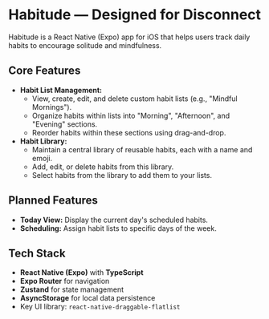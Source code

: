 # Habitude — Designed for Disconnect

Habitude is a React Native (Expo) app for iOS that helps users track daily habits to encourage solitude and mindfulness.

## Core Features

- **Habit List Management:**
  - View, create, edit, and delete custom habit lists (e.g., "Mindful Mornings").
  - Organize habits within lists into "Morning", "Afternoon", and "Evening" sections.
  - Reorder habits within these sections using drag-and-drop.
- **Habit Library:**
  - Maintain a central library of reusable habits, each with a name and emoji.
  - Add, edit, or delete habits from this library.
  - Select habits from the library to add them to your lists.

## Planned Features

- **Today View:** Display the current day's scheduled habits.
- **Scheduling:** Assign habit lists to specific days of the week.

## Tech Stack

- **React Native (Expo)** with **TypeScript**
- **Expo Router** for navigation
- **Zustand** for state management
- **AsyncStorage** for local data persistence
- Key UI library: `react-native-draggable-flatlist`
